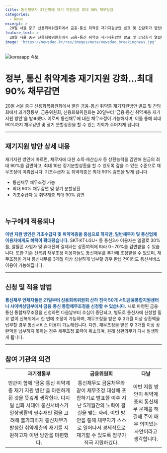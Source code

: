 ```yaml
---
title: 통신채무자 37만명에 재기 지원으로 최대 90% 채무탕감
categories:
  - News
excerpt: >
  20일 서울 중구 신용회복위원회에서 금융-통신 취약층 재기지원방안 발표 및 간담회가 열렸다. 채무조정을 통해 휴대전화 요금 등 최대 90%까지 감면받을 수 있고, 3개월 이상 납부하면 통신서비스 재이용 가능하다. 5개월간 협의 끝에 마련된 이번 방안은 최대 37만명에게 혜택을 줄 것으로 예상된다. 취약계층은 최대 90% 감면, 일반채무자는 상환여력에 따라 0∼70% 감면을 받을 수 있다. 채무조정 후 3개월 이상 상환액을 납부하지 못하면 채무조정 효력이 취소된다.
feature_text: >
  20일 서울 중구 신용회복위원회에서 금융-통신 취약층 재기지원방안 발표 및 간담회가 열렸다. 채무조정을 통해 휴대전화 요금 등 최대 90%까지 감면받을 수 있고, 3개월 이상 납부하면 통신서비스 재이용 가능하다. 5개월간 협의 끝에 마련된 이번 방안은 최대 37만명에게 혜택을 줄 것으로 예상된다. 취약계층은 최대 90% 감면, 일반채무자는 상환여력에 따라 0∼70% 감면을 받을 수 있다. 채무조정 후 3개월 이상 상환액을 납부하지 못하면 채무조정 효력이 취소된다.
image: 'https://newsdao.kr/res/images/meta/newsdao_breakingnews.jpg'
---
```


<p><img src="https://newsdao.kr/res/images/meta/newsdao_breakingnews.jpg" alt="koreaapp 속보" /></p>

<h1>정부, 통신 취약계층 재기지원 강화…최대 90% 채무감면</h1>

<p data-ke-size="size16">20일 서울 중구 신용회복위원회에서 열린 금융-통신 취약층 재기지원방안 발표 및 간담회에서 과기정통부, 금융위원회, 신용회복위원회는 20일부터 '금융·통신 취약계층 재기지원 방안'을 발표했다. 이로써 통신채무에 대한 채무조정이 가능해지며, 이를 통해 최대 90%까지 채무감면 및 장기 분할상환을 할 수 있는 기회가 주어지게 됩니다.</p>

<hr>

<h2 data-ke-size="size26">재기지원 방안 상세 내용</h2>

<p data-ke-size="size16">재기지원 방안에 따르면, 채무자에 대한 소득·재산심사 등 상환능력을 감안해 원금의 최대 90%를 감면하고, 최대 10년 장기분할상환을 할 수 있도록 갚을 수 있는 수준으로 채무조정이 이뤄집니다. 기초수급자 등 취약계층은 최대 90% 감면을 받게 됩니다.</p>

<ul>
  <li>통신채무 채무조정 가능</li>
  <li>최대 90% 채무감면 및 장기 분할상환</li>
  <li>기초수급자 등 취약계층 최대 90% 감면</li>
</ul>

<p data-ke-size="size16">&nbsp;</p>

<h2 data-ke-size="size26">누구에게 적용되나</h2>

<p data-ke-size="size16"><b><span style="color: #1a5490;">이번 지원 방안은 기초수급자 및 취약계층을 중심으로 하지만, 일반채무자 및 통신업체 이용자에게도 혜택이 확대됐습니다.</span></b> SKT·KT·LGU+ 등 통신3사 이용자는 일괄로 30%를, 알뜰폰 사업자 및 휴대전화 결제사는 상환여력에 따라 0∼70%를 감면받을 수 있습니다. 또한 기존 신복위 채무조정 이용자들도 통신채무를 추가해 조정받을 수 있으며, 채무조정을 거쳐 통신채무를 3개월 이상 성실하게 납부할 경우 완납 전이라도 통신서비스 이용이 가능해집니다.</p>

<hr>

<h2 data-ke-size="size26">신청 및 적용 방법</h2>

<p data-ke-size="size16"><b><span style="color: #1a5490;">통신채무 연체자들은 21일부터 신용회복위원회 산하 전국 50개 서민금융통합지원센터나 사이버상담부에서 금융·통신 통합채무조정을 신청할 수 있습니다.</span></b> 새로 마련된 금융·통신 통합채무조정을 신청하면 다음날부터 추심이 중단되고, 별도로 통신사에 신청할 필요 없이 신복위에서 한 번에 조정이 가능하며, 채무조정을 받은 후 3개월 이상 상환액을 납부할 경우 통신서비스 이용이 가능해집니다. 다만, 채무조정을 받은 후 3개월 이상 상환액을 납부하지 못하는 경우 채무조정 효력이 취소되며, 원래 상환의무가 다시 발생하게 됩니다.</p>

<hr>

<h2 data-ke-size="size26">참여 기관의 의견</h2>

<table>
  <tbody>
    <tr>
      <td style="text-align: center; height: 17px;"><b>과기정통부</b></td>
      <td style="text-align: center; height: 17px;"><b>금융위원회</b></td>
      <td style="text-align: center; height: 17px;"><b>다날</b></td>
    </tr>
    <tr>
      <td style="text-align: center; height: 17px;">민관이 함께 '금융·통신 취약계층 재기 지원 방안'을 마련하게 된 것을 뜻깊게 생각한다. 디지털 심화 시대에 통신서비스가 일상생활의 필수재인 점을 고려해 불가피하게 통신채무가 발생한 취약계층의 재기를 지원하고자 이번 방안을 마련했다.</td>
      <td style="text-align: center; height: 17px;">통신채무도 금융채무와 같이 채무조정 대상에 포함하기로 발표한 이후 지난 5개월간의 노력이 결실을 맺는 자리. 이번 방안을 통해 채무자가 스스로 일어나서 경제적으로 재기할 수 있도록 정부가 적극 지원하겠다.</td>
      <td style="text-align: center; height: 17px;">이번 지원 방안이 취약계층의 통신채무 문제를 해결해 주어 매우 의미있는 사안이라고 생각합니다.</td>
    </tr>
  </tbody>
</table>

<p data-ke-size="size16">&nbsp;</p>

